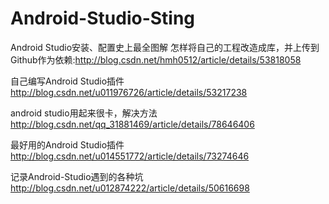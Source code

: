 # Android-Studio-Sting
Android Studio安装、配置史上最全图解
怎样将自己的工程改造成库，并上传到Github作为依赖:http://blog.csdn.net/hmh0512/article/details/53818058

自己编写Android Studio插件
http://blog.csdn.net/u011976726/article/details/53217238

android studio用起来很卡，解决方法
http://blog.csdn.net/qq_31881469/article/details/78646406

最好用的Android Studio插件
http://blog.csdn.net/u014551772/article/details/73274646

记录Android-Studio遇到的各种坑
http://blog.csdn.net/u012874222/article/details/50616698
